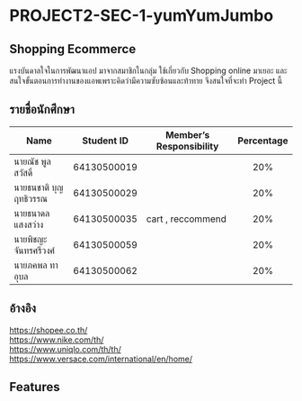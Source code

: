 # PROJECT2-SEC-1-yumYumJumbo
 
## Shopping Ecommerce
แรงบันดาลใจในการพัฒนาแอป
มาจากสมาชิกในกลุ่ม ใช้เกี่ยวกับ Shopping online มาเยอะ และสนใจขั้นตอนการทำงานของแอพเพราะคิดว่ามีความซับซ้อนและท้าทาย
จึงสนใจที่จะทำ Project นี้

## รายชื่อนักศึกษา

| Name | Student ID |  Member’s Responsibility | Percentage |
| - | - | - | :-: |
| นายณัช พูลสวัสดิ์ | 64130500019 | | 20% |
| นายธนชาติ บุญฤทธิวรรณ | 64130500029 |  | 20% |
| นายธนาดล แสงสว่าง | 64130500035 | cart , reccommend | 20% | 
| นายพิชญะ จันทรศรีวงศ์ | 64130500059 |  | 20% |
| นายภคพล ทาอุบล | 64130500062 |  | 20% |


## อ้างอิง
https://shopee.co.th/ <br/>
https://www.nike.com/th/ <br/>
https://www.uniqlo.com/th/th/ <br/>
https://www.versace.com/international/en/home/

## Features




